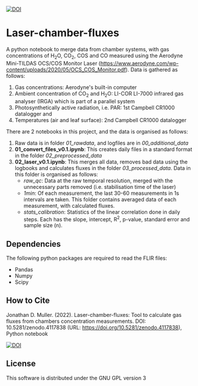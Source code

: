 [![DOI](https://zenodo.org/badge/DOI/10.5281/zenodo.4117838.svg)](https://doi.org/10.5281/zenodo.4117838)

# Laser-chamber-fluxes

A python notebook to merge data from chamber systems, with gas concentrations of H<sub>2</sub>O, CO<sub>2</sub>, COS and CO measured using the Aerodyne Mini-TILDAS OCS/COS Monitor Laser (https://www.aerodyne.com/wp-content/uploads/2020/05/OCS_COS_Monitor.pdf). Data is gathered as follows:

1. Gas concentrations: Aerodyne's built-in computer
2. Ambient concentration of CO<sub>2</sub> and H<sub>2</sub>O: LI-COR LI-7000 infrared gas analyser (IRGA) which is part of a parallel system
3. Photosynthetically active radiation, i.e. PAR: 1st Campbell CR1000 datalogger and
4. Temperatures (air and leaf surface): 2nd Campbell CR1000 datalogger

There are 2 notebooks in this project, and the data is organised as follows:
1. Raw data is in folder *01_rawdata*, and logfiles are in *00_additional_data*
2. **01_convert_files_v0.1.ipynb**: This creates daily files in a standard format in the folder *02_preprocessed_data*
3. **02_laser_v0.1.ipynb**: This merges all data, removes bad data using the logbooks and calculates fluxes in the folder *03_processed_data*. Data in this folder is organised as follows:
   * *raw_qc*: Data at the raw temporal resolution, merged with the unnecessary parts removed (i.e. stabilisation time of the laser)
   * *1min*: Of each measurement, the last 30-60 measurements in 1s intervals are taken. This folder contains averaged data of each measurement, with calculated fluxes.
   * *stats_calibration*: Statistics of the linear correlation done in daily steps. Each has the slope, intercept, R<sup>2</sup>, p-value, standard error and sample size (n).

## Dependencies

The following python packages are required to read the FLIR files:

  - Pandas
  - Numpy
  - Scipy

## How to Cite

Jonathan D. Muller. (2022). Laser-chamber-fluxes: Tool to calculate gas fluxes from chambers concentration measurements. DOI: 10.5281/zenodo.4117838  (URL:
<https://doi.org/10.5281/zenodo.4117838>), Python notebook

[![DOI](https://zenodo.org/badge/DOI/10.5281/zenodo.4117838.svg)](https://doi.org/10.5281/zenodo.4117838)

## License

This software is distributed under the GNU GPL version 3

